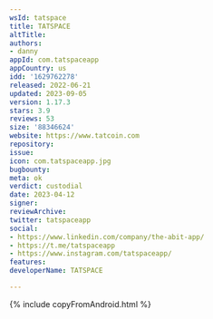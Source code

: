 ```yaml
---
wsId: tatspace
title: TATSPACE
altTitle: 
authors:
- danny
appId: com.tatspaceapp
appCountry: us
idd: '1629762278'
released: 2022-06-21
updated: 2023-09-05
version: 1.17.3
stars: 3.9
reviews: 53
size: '88346624'
website: https://www.tatcoin.com
repository: 
issue: 
icon: com.tatspaceapp.jpg
bugbounty: 
meta: ok
verdict: custodial
date: 2023-04-12
signer: 
reviewArchive: 
twitter: tatspaceapp
social:
- https://www.linkedin.com/company/the-abit-app/
- https://t.me/tatspaceapp
- https://www.instagram.com/tatspaceapp/
features: 
developerName: TATSPACE

---
```


{% include copyFromAndroid.html %}
